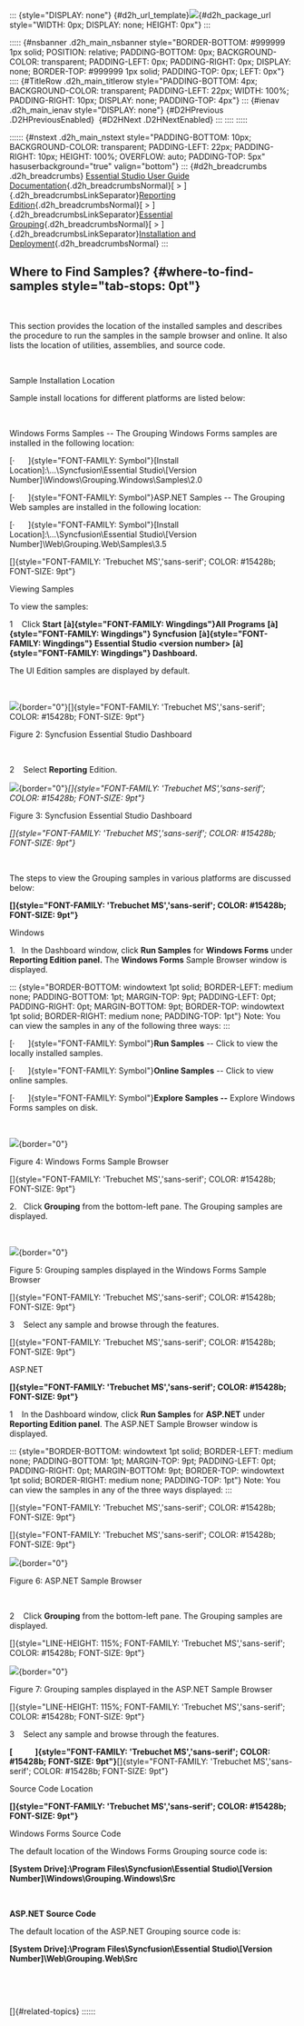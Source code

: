 ::: {style="DISPLAY: none"}
[](ms-xhelp:///?Id=d2h_url_template){#d2h_url_template}![](!package_url!){#d2h_package_url style="WIDTH: 0px; DISPLAY: none; HEIGHT: 0px"}
:::

::::: {#nsbanner .d2h_main_nsbanner style="BORDER-BOTTOM: #999999 1px solid; POSITION: relative; PADDING-BOTTOM: 0px; BACKGROUND-COLOR: transparent; PADDING-LEFT: 0px; PADDING-RIGHT: 0px; DISPLAY: none; BORDER-TOP: #999999 1px solid; PADDING-TOP: 0px; LEFT: 0px"}
:::: {#TitleRow .d2h_main_titlerow style="PADDING-BOTTOM: 4px; BACKGROUND-COLOR: transparent; PADDING-LEFT: 22px; WIDTH: 100%; PADDING-RIGHT: 10px; DISPLAY: none; PADDING-TOP: 4px"}
::: {#ienav .d2h_main_ienav style="DISPLAY: none"}
[](ms-xhelp:///?Id=c7108b1d-e0eb-450c-9746-b60c7f319feb){#D2HPrevious .D2HPreviousEnabled}  [](ms-xhelp:///?Id=49b0ce27-66ef-4ed0-8b1a-fe0897cd6495){#D2HNext .D2HNextEnabled}
:::
::::
:::::

:::::: {#nstext .d2h_main_nstext style="PADDING-BOTTOM: 10px; BACKGROUND-COLOR: transparent; PADDING-LEFT: 22px; PADDING-RIGHT: 10px; HEIGHT: 100%; OVERFLOW: auto; PADDING-TOP: 5px" hasuserbackground="true" valign="bottom"}
::: {#d2h_breadcrumbs .d2h_breadcrumbs}
[Essential Studio User Guide Documentation](ms-xhelp:///?Id=12457748-09e3-4d74-a240-8e049cedf030){.d2h_breadcrumbsNormal}[ \> ]{.d2h_breadcrumbsLinkSeparator}[Reporting Edition](ms-xhelp:///?Id=027aa5b6-6676-4f93-ad23-c20e8c45792e){.d2h_breadcrumbsNormal}[ \> ]{.d2h_breadcrumbsLinkSeparator}[Essential Grouping](ms-xhelp:///?Id=37faf36d-c8f0-4c7d-90e1-39deecb620a6){.d2h_breadcrumbsNormal}[ \> ]{.d2h_breadcrumbsLinkSeparator}[Installation and Deployment](ms-xhelp:///?Id=d4d83d37-20a9-4084-a66e-f0126e9f5d92){.d2h_breadcrumbsNormal}
:::

## Where to Find Samples? {#where-to-find-samples style="tab-stops: 0pt"}

 

This section provides the location of the installed samples and describes the procedure to run the samples in the sample browser and online. It also lists the location of utilities, assemblies, and source code.

 

Sample Installation Location

Sample install locations for different platforms are listed below:

 

Windows Forms Samples -- The Grouping Windows Forms samples are installed in the following location:

[·      ]{style="FONT-FAMILY: Symbol"}\[Install Location\]:\\\...\\Syncfusion\\Essential Studio\\\[Version Number\]\\Windows\\Grouping.Windows\\Samples\\2.0

[·      ]{style="FONT-FAMILY: Symbol"}ASP.NET Samples -- The Grouping Web samples are installed in the following location:

[·      ]{style="FONT-FAMILY: Symbol"}\[Install Location\]:\\\...\\Syncfusion\\Essential Studio\\\[Version Number\]\\Web\\Grouping.Web\\Samples\\3.5

[]{style="FONT-FAMILY: 'Trebuchet MS','sans-serif'; COLOR: #15428b; FONT-SIZE: 9pt"} 

Viewing Samples

To view the samples:

1    Click **Start** **[à]{style="FONT-FAMILY: Wingdings"}All Programs** **[à]{style="FONT-FAMILY: Wingdings"} Syncfusion** **[à]{style="FONT-FAMILY: Wingdings"} Essential Studio \<version number\>** **[à]{style="FONT-FAMILY: Wingdings"} Dashboard.**

The UI Edition samples are displayed by default.

 

![](ImagesExt/image25_4.jpg){border="0"}[]{style="FONT-FAMILY: 'Trebuchet MS','sans-serif'; COLOR: #15428b; FONT-SIZE: 9pt"}

Figure 2: Syncfusion Essential Studio Dashboard

 

2    Select **Reporting** Edition.

![](ImagesExt/image25_5.png){border="0"}*[]{style="FONT-FAMILY: 'Trebuchet MS','sans-serif'; COLOR: #15428b; FONT-SIZE: 9pt"}*

Figure 3: Syncfusion Essential Studio Dashboard

*[]{style="FONT-FAMILY: 'Trebuchet MS','sans-serif'; COLOR: #15428b; FONT-SIZE: 9pt"}* 

 

The steps to view the Grouping samples in various platforms are discussed below:

**[]{style="FONT-FAMILY: 'Trebuchet MS','sans-serif'; COLOR: #15428b; FONT-SIZE: 9pt"}** 

Windows

1.   In the Dashboard window, click **Run Samples** for **Windows Forms** under **Reporting Edition panel.** The **Windows Forms** Sample Browser window is displayed.

::: {style="BORDER-BOTTOM: windowtext 1pt solid; BORDER-LEFT: medium none; PADDING-BOTTOM: 1pt; MARGIN-TOP: 9pt; PADDING-LEFT: 0pt; PADDING-RIGHT: 0pt; MARGIN-BOTTOM: 9pt; BORDER-TOP: windowtext 1pt solid; BORDER-RIGHT: medium none; PADDING-TOP: 1pt"}
Note: You can view the samples in any of the following three ways:
:::

[·      ]{style="FONT-FAMILY: Symbol"}**Run Samples** -- Click to view the locally installed samples.

[·      ]{style="FONT-FAMILY: Symbol"}**Online Samples** -- Click to view online samples.

[·      ]{style="FONT-FAMILY: Symbol"}**Explore Samples --** Explore Windows Forms samples on disk.

 

![](ImagesExt/image25_6.jpg){border="0"}

Figure 4: Windows Forms Sample Browser

[]{style="FONT-FAMILY: 'Trebuchet MS','sans-serif'; COLOR: #15428b; FONT-SIZE: 9pt"} 

2.   Click **Grouping** from the bottom-left pane. The Grouping samples are displayed.

 

![](ImagesExt/image25_7.jpg){border="0"}

Figure 5: Grouping samples displayed in the Windows Forms Sample Browser

[]{style="FONT-FAMILY: 'Trebuchet MS','sans-serif'; COLOR: #15428b; FONT-SIZE: 9pt"} 

3    Select any sample and browse through the features.

[]{style="FONT-FAMILY: 'Trebuchet MS','sans-serif'; COLOR: #15428b; FONT-SIZE: 9pt"} 

ASP.NET

**[]{style="FONT-FAMILY: 'Trebuchet MS','sans-serif'; COLOR: #15428b; FONT-SIZE: 9pt"}** 

1    In the Dashboard window, click **Run Samples** for **ASP.NET** under **Reporting Edition panel**. The ASP.NET Sample Browser window is displayed.

::: {style="BORDER-BOTTOM: windowtext 1pt solid; BORDER-LEFT: medium none; PADDING-BOTTOM: 1pt; MARGIN-TOP: 9pt; PADDING-LEFT: 0pt; PADDING-RIGHT: 0pt; MARGIN-BOTTOM: 9pt; BORDER-TOP: windowtext 1pt solid; BORDER-RIGHT: medium none; PADDING-TOP: 1pt"}
Note: You can view the samples in any of the three ways displayed:
:::

[]{style="FONT-FAMILY: 'Trebuchet MS','sans-serif'; COLOR: #15428b; FONT-SIZE: 9pt"} 

[]{style="FONT-FAMILY: 'Trebuchet MS','sans-serif'; COLOR: #15428b; FONT-SIZE: 9pt"} 

![](ImagesExt/image25_8.jpg){border="0"}

Figure 6: ASP.NET Sample Browser

 

2    Click **Grouping** from the bottom-left pane. The Grouping samples are displayed.

[]{style="LINE-HEIGHT: 115%; FONT-FAMILY: 'Trebuchet MS','sans-serif'; COLOR: #15428b; FONT-SIZE: 9pt"} 

![](ImagesExt/image25_9.jpg){border="0"}

Figure 7: Grouping samples displayed in the ASP.NET Sample Browser

[]{style="LINE-HEIGHT: 115%; FONT-FAMILY: 'Trebuchet MS','sans-serif'; COLOR: #15428b; FONT-SIZE: 9pt"} 

3    Select any sample and browse through the features.

**[            ]{style="FONT-FAMILY: 'Trebuchet MS','sans-serif'; COLOR: #15428b; FONT-SIZE: 9pt"}**[]{style="FONT-FAMILY: 'Trebuchet MS','sans-serif'; COLOR: #15428b; FONT-SIZE: 9pt"}

Source Code Location

**[]{style="FONT-FAMILY: 'Trebuchet MS','sans-serif'; COLOR: #15428b; FONT-SIZE: 9pt"}** 

Windows Forms Source Code

The default location of the Windows Forms Grouping source code is:

**\[System Drive\]:\\Program Files\\Syncfusion\\Essential Studio\\\[Version Number\]\\Windows\\Grouping.Windows\\Src**

 

**ASP.NET Source Code**

The default location of the ASP.NET Grouping source code is:

**\[System Drive\]:\\Program Files\\Syncfusion\\Essential Studio\\\[Version Number\]\\Web\\Grouping.Web\\Src**

 

 

[]{#related-topics}
::::::
